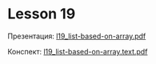 # Lesson 19

Презентация: [l19_list-based-on-array.pdf](https://github.com/ait-tr/cohort40.2/blob/main/basic_programming/lesson_19/presentation/l19_list-based-on-array.pdf)

Конспект: [l19_list-based-on-array.text.pdf](https://github.com/ait-tr/cohort40.2/blob/main/basic_programming/lesson_19/presentation/l19_list-based-on-array.text.pdf)
